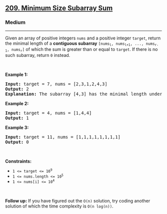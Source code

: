 <h2><a href="https://leetcode.com/problems/minimum-size-subarray-sum/">209. Minimum Size Subarray Sum</a></h2><h3>Medium</h3><hr><div style="user-select: auto;"><p style="user-select: auto;">Given an array of positive integers <code style="user-select: auto;">nums</code> and a positive integer <code style="user-select: auto;">target</code>, return the minimal length of a <strong style="user-select: auto;">contiguous subarray</strong> <code style="user-select: auto;">[nums<sub style="user-select: auto;">l</sub>, nums<sub style="user-select: auto;">l+1</sub>, ..., nums<sub style="user-select: auto;">r-1</sub>, nums<sub style="user-select: auto;">r</sub>]</code> of which the sum is greater than or equal to <code style="user-select: auto;">target</code>. If there is no such subarray, return <code style="user-select: auto;">0</code> instead.</p>

<p style="user-select: auto;">&nbsp;</p>
<p style="user-select: auto;"><strong style="user-select: auto;">Example 1:</strong></p>

<pre style="user-select: auto;"><strong style="user-select: auto;">Input:</strong> target = 7, nums = [2,3,1,2,4,3]
<strong style="user-select: auto;">Output:</strong> 2
<strong style="user-select: auto;">Explanation:</strong> The subarray [4,3] has the minimal length under the problem constraint.
</pre>

<p style="user-select: auto;"><strong style="user-select: auto;">Example 2:</strong></p>

<pre style="user-select: auto;"><strong style="user-select: auto;">Input:</strong> target = 4, nums = [1,4,4]
<strong style="user-select: auto;">Output:</strong> 1
</pre>

<p style="user-select: auto;"><strong style="user-select: auto;">Example 3:</strong></p>

<pre style="user-select: auto;"><strong style="user-select: auto;">Input:</strong> target = 11, nums = [1,1,1,1,1,1,1,1]
<strong style="user-select: auto;">Output:</strong> 0
</pre>

<p style="user-select: auto;">&nbsp;</p>
<p style="user-select: auto;"><strong style="user-select: auto;">Constraints:</strong></p>

<ul style="user-select: auto;">
	<li style="user-select: auto;"><code style="user-select: auto;">1 &lt;= target &lt;= 10<sup style="user-select: auto;">9</sup></code></li>
	<li style="user-select: auto;"><code style="user-select: auto;">1 &lt;= nums.length &lt;= 10<sup style="user-select: auto;">5</sup></code></li>
	<li style="user-select: auto;"><code style="user-select: auto;">1 &lt;= nums[i] &lt;= 10<sup style="user-select: auto;">4</sup></code></li>
</ul>

<p style="user-select: auto;">&nbsp;</p>
<strong style="user-select: auto;">Follow up:</strong> If you have figured out the <code style="user-select: auto;">O(n)</code> solution, try coding another solution of which the time complexity is <code style="user-select: auto;">O(n log(n))</code>.</div>